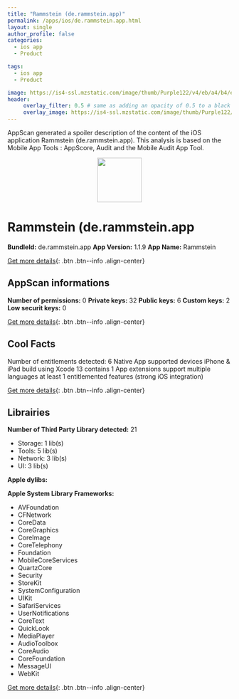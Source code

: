 ```yaml
---
title: "Rammstein (de.rammstein.app)"
permalink: /apps/ios/de.rammstein.app.html
layout: single
author_profile: false
categories: 
  - ios app 
  - Product 

tags: 
  - ios app 
  - Product 

image: https://is4-ssl.mzstatic.com/image/thumb/Purple122/v4/eb/a4/b4/eba4b4e2-589b-bd83-7c6f-5495c5c8015f/AppIcon-1x_U007emarketing-0-10-0-85-220.png/512x512bb.jpg
header: 
     overlay_filter: 0.5 # same as adding an opacity of 0.5 to a black background
     overlay_image: https://is4-ssl.mzstatic.com/image/thumb/Purple122/v4/eb/a4/b4/eba4b4e2-589b-bd83-7c6f-5495c5c8015f/AppIcon-1x_U007emarketing-0-10-0-85-220.png/512x512bb.jpg
---
```

AppScan generated a spoiler description of the content of the iOS application Rammstein (de.rammstein.app). This analysis is based on the Mobile App Tools : AppScore, Audit and the Mobile Audit App Tool.

  
  
<div style="text-align: center;"><img src="https://is4-ssl.mzstatic.com/image/thumb/Purple122/v4/eb/a4/b4/eba4b4e2-589b-bd83-7c6f-5495c5c8015f/AppIcon-1x_U007emarketing-0-10-0-85-220.png/512x512bb.jpg" width="100" height="100"></div>  
  
# Rammstein (de.rammstein.app

**BundleId:** de.rammstein.app
**App Version:** 1.1.9
**App Name:** Rammstein


[Get more details](/pricing.html){: .btn .btn--info .align-center}  
  
## AppScan informations 

**Number of permissions:** 0
**Private keys:** 32
**Public keys:** 6
**Custom keys:** 2
**Low securit keys:** 0
  
[Get more details](/pricing.html){: .btn .btn--info .align-center}

## Cool Facts

Number of entitlements detected: 6
Native App
supported devices iPhone & iPad
build using Xcode 13
contains 1 App extensions
support multiple languages
at least 1 entitlemented features (strong iOS integration)
  
[Get more details](/pricing.html){: .btn .btn--info .align-center}

## Librairies 
**Number of Third Party Library detected:** 21
- Storage: 1 lib(s)
- Tools: 5 lib(s)
- Network: 3 lib(s)
- UI: 3 lib(s)

**Apple dylibs:**


**Apple System Library Frameworks:**
- AVFoundation
- CFNetwork
- CoreData
- CoreGraphics
- CoreImage
- CoreTelephony
- Foundation
- MobileCoreServices
- QuartzCore
- Security
- StoreKit
- SystemConfiguration
- UIKit
- SafariServices
- UserNotifications
- CoreText
- QuickLook
- MediaPlayer
- AudioToolbox
- CoreAudio
- CoreFoundation
- MessageUI
- WebKit


  
[Get more details](/pricing.html){: .btn .btn--info .align-center}

